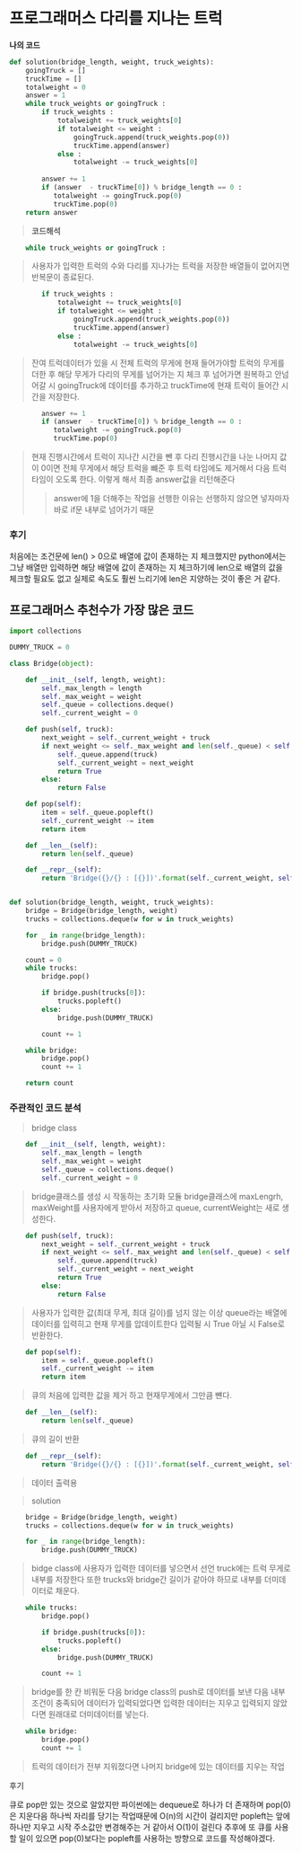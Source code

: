 # 프로그래머스 다리를 지나는 트럭

**나의 코드**
```Python
def solution(bridge_length, weight, truck_weights):
    goingTruck = []
    truckTime = []
    totalweight = 0
    answer = 1
    while truck_weights or goingTruck :
        if truck_weights :
            totalweight += truck_weights[0]
            if totalweight <= weight :
                goingTruck.append(truck_weights.pop(0))
                truckTime.append(answer)
            else :
                totalweight -= truck_weights[0]
        
        answer += 1
        if (answer  - truckTime[0]) % bridge_length == 0 :
           totalweight -= goingTruck.pop(0)
           truckTime.pop(0)
    return answer
```

>**코드해석**
```Python
    while truck_weights or goingTruck :
```
> 사용자가 입력한 트럭의 수와 다리를 지나가는 트럭을 저장한 배열들이 없어지면 반복문이 종료된다.

```Python
        if truck_weights :
            totalweight += truck_weights[0]
            if totalweight <= weight :
                goingTruck.append(truck_weights.pop(0))
                truckTime.append(answer)
            else :
                totalweight -= truck_weights[0]
```

>잔여 트럭데이터가 있을 시 전체 트럭의 무게에 현재 들어가야할 트럭의 무게를 더한 후 해당 무게가 다리의 무게를 넘어가는 지 체크 후 넘어가면 원복하고 안넘어갈 시 goingTruck에 데이터를 추가하고 truckTime에 현재 트럭이 들어간 시간을 저장한다.

```Python
        answer += 1
        if (answer  - truckTime[0]) % bridge_length == 0 :
           totalweight -= goingTruck.pop(0)
           truckTime.pop(0)
```

>현재 진행시간에서 트럭이 지나간 시간을 뺀 후 다리 진행시간을 나눈 나머지 값이 0이면 전체 무게에서 해당 트럭을 뺴준 후 트럭 타임에도 제거해서 다음 트럭타임이 오도록 한다.
이렇게 해서 최종 answer값을 리턴해준다
>> answer에 1을 더해주는 작업을 선행한 이유는 선행하지 않으면 넣자마자 바로 if문 내부로 넘어가기 때문

### 후기
처음에는 조건문에 len() > 0으로 배열에 값이 존재하는 지 체크했지만 python에서는 그냥 배열만 입력하면 해당 배열에 값이 존재하는 지 체크하기에 len으로 배열의 값을 체크할 필요도 없고 실제로 속도도 훨씬 느리기에 len은 지양하는 것이 좋은 거 같다.

## **프로그래머스 추천수가 가장 많은 코드**
```Python
import collections

DUMMY_TRUCK = 0

class Bridge(object):

    def __init__(self, length, weight):
        self._max_length = length
        self._max_weight = weight
        self._queue = collections.deque()
        self._current_weight = 0

    def push(self, truck):
        next_weight = self._current_weight + truck
        if next_weight <= self._max_weight and len(self._queue) < self._max_length:
            self._queue.append(truck)
            self._current_weight = next_weight
            return True
        else:
            return False

    def pop(self):
        item = self._queue.popleft()
        self._current_weight -= item
        return item

    def __len__(self):
        return len(self._queue)

    def __repr__(self):
        return 'Bridge({}/{} : [{}])'.format(self._current_weight, self._max_weight, list(self._queue))


def solution(bridge_length, weight, truck_weights):
    bridge = Bridge(bridge_length, weight)
    trucks = collections.deque(w for w in truck_weights)

    for _ in range(bridge_length):
        bridge.push(DUMMY_TRUCK)

    count = 0
    while trucks:
        bridge.pop()

        if bridge.push(trucks[0]):
            trucks.popleft()
        else:
            bridge.push(DUMMY_TRUCK)

        count += 1

    while bridge:
        bridge.pop()
        count += 1

    return count
```

### 주관적인 코드 분석

>bridge class
```Python
    def __init__(self, length, weight):
        self._max_length = length
        self._max_weight = weight
        self._queue = collections.deque()
        self._current_weight = 0
```
> bridge클래스를 생성 시 작동하는 초기화 모듈 bridge클래스에 maxLengrh, maxWeight를 사용자에게 받아서 저장하고 queue, currentWeight는 새로 생성한다.

```Python
    def push(self, truck):
        next_weight = self._current_weight + truck
        if next_weight <= self._max_weight and len(self._queue) < self._max_length:
            self._queue.append(truck)
            self._current_weight = next_weight
            return True
        else:
            return False
```
>사용자가 입력한 값(최대 무게, 최대 길이)를 넘지 않는 이상 queue라는 배열에 데이터를 입력히고 현재 무게를 압데이트한다 입력될 시 True 아닐 시 False로 반환한다.

```Python
    def pop(self):
        item = self._queue.popleft()
        self._current_weight -= item
        return item
```

>큐의 처음에 입력한 값을 제거 하고 현재무게에서 그만큼 뺸다.

```Python
    def __len__(self):
        return len(self._queue)
```
> 큐의 길이 반환

```Python
    def __repr__(self):
        return 'Bridge({}/{} : [{}])'.format(self._current_weight, self._max_weight, list(self._queue))
```

>데이터 출력용

>solution

```Python
    bridge = Bridge(bridge_length, weight)
    trucks = collections.deque(w for w in truck_weights)

    for _ in range(bridge_length):
        bridge.push(DUMMY_TRUCK)
```
> bidge class에 사용자가 입력한 데이터를 넣으면서 선언 truck에는 트럭 무게로 내부를 저장한다 또한 trucks와 bridge간 길이가 같아야 하므로 내부를 더미데이터로 채운다.

```Python
    while trucks:
        bridge.pop()

        if bridge.push(trucks[0]):
            trucks.popleft()
        else:
            bridge.push(DUMMY_TRUCK)

        count += 1
```

>bridge를 한 칸 비워둔 다음 bridge class의 push로 데이터를 보낸 다음 내부 조건이 충족되어 데이터가 입력되었다면 입력한 데이터는 지우고 입력되지 않았다면 원래대로 더미데이터를 넣는다.

```Python
    while bridge:
        bridge.pop()
        count += 1
```

> 트럭의 데이터가 전부 지워졌다면 나머지 bridge에 있는 데이터를 지우는 작업

후기

큐로 pop만 있는 것으로 알았지만 파이썬에는 dequeue로 하나가 더 존재하며 pop(0)은 지운다음 하나씩 자리를 당기는 작업때문에 O(n)의 시간이 걸리지만 popleft는 앞에 하나만 지우고 시작 주소값만 변경해주는 거 같아서 O(1)이 걸린다 추후에 또 큐를 사용할 일이 있으면 pop(0)보다는 popleft를 사용하는 방향으로 코드를 작성해야겠다.